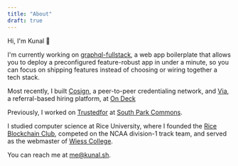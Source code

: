 ```yaml
---
title: "About"
draft: true
---
```


<!-- ![profile](/profile.jpeg) -->

Hi, I'm Kunal 👋

I'm currently working on [graphql-fullstack](https://github.com/kunalgorithm/graphql-fullstack), a web app boilerplate that allows you to deploy a preconfigured feature-robust app in under a minute, so you can focus on shipping features instead of choosing or wiring together a tech stack.

Most recently, I built [Cosign](https://cosign.co), a peer-to-peer credentialing network, and [Via](https://via.beondeck.com), a referral-based hiring platform, at [On Deck](https://beondeck.com)

Previously, I worked on [Trustedfor](https://trustedfor.com) at [South Park Commons](https://southparkcommons.com).

I studied computer science at Rice University, where I founded the [Rice Blockchain Club](https://blockchain.rice.edu/), competed on the NCAA division-1 track team, and served as the webmaster of [Wiess College](https://teamwiess.com).

You can reach me at [me@kunal.sh](mailto:me@kunal.sh).
